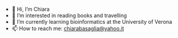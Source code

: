 - 👋 Hi, I’m Chiara
- 👀 I’m interested in reading books and travelling
- 🌱 I’m currently learning bioinformatics at the University of Verona 
- 📫 How to reach me: chiarabasaglia@yahoo.it

<!---
chiarab3/chiarab3 is a ✨ special ✨ repository because its `README.md` (this file) appears on your GitHub profile.
You can click the Preview link to take a look at your changes.
--->
